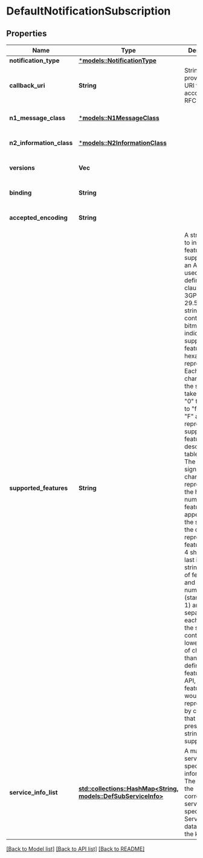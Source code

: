 # DefaultNotificationSubscription

## Properties
Name | Type | Description | Notes
------------ | ------------- | ------------- | -------------
**notification_type** | [***models::NotificationType**](NotificationType.md) |  | 
**callback_uri** | **String** | String providing an URI formatted according to RFC 3986. | 
**n1_message_class** | [***models::N1MessageClass**](N1MessageClass.md) |  | [optional] [default to None]
**n2_information_class** | [***models::N2InformationClass**](N2InformationClass.md) |  | [optional] [default to None]
**versions** | **Vec<String>** |  | [optional] [default to None]
**binding** | **String** |  | [optional] [default to None]
**accepted_encoding** | **String** |  | [optional] [default to None]
**supported_features** | **String** | A string used to indicate the features supported by an API that is used as defined in clause  6.6 in 3GPP TS 29.500. The string shall contain a bitmask indicating supported features in  hexadecimal representation Each character in the string shall take a value of \"0\" to \"9\",  \"a\" to \"f\" or \"A\" to \"F\" and shall represent the support of 4 features as described in  table 5.2.2-3. The most significant character representing the highest-numbered features shall  appear first in the string, and the character representing features 1 to 4 shall appear last  in the string. The list of features and their numbering (starting with 1) are defined  separately for each API. If the string contains a lower number of characters than there are  defined features for an API, all features that would be represented by characters that are not  present in the string are not supported.  | [optional] [default to None]
**service_info_list** | [**std::collections::HashMap<String, models::DefSubServiceInfo>**](DefSubServiceInfo.md) | A map of service specific information. The name of the corresponding service (as specified in ServiceName data type) is the key.  | [optional] [default to None]

[[Back to Model list]](../README.md#documentation-for-models) [[Back to API list]](../README.md#documentation-for-api-endpoints) [[Back to README]](../README.md)


